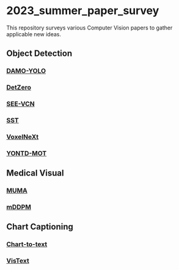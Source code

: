 # 2023_summer_paper_survey

This repository surveys various Computer Vision papers to gather applicable new ideas.


## Object Detection
### [DAMO-YOLO](https://github.com/Woo-jin-Chung/2023_summer_paper_survey/tree/main/object_detetection/DAMO-YOLO)

### [DetZero](https://github.com/Woo-jin-Chung/2023_summer_paper_survey/tree/main/object_detetection/DetZero)

### [SEE-VCN](https://github.com/Woo-jin-Chung/2023_summer_paper_survey/tree/main/object_detetection/SEE-VCN)

### [SST](https://github.com/Woo-jin-Chung/2023_summer_paper_survey/tree/main/object_detetection/SST)

### [VoxelNeXt](https://github.com/Woo-jin-Chung/2023_summer_paper_survey/tree/main/object_detetection/VoxelNeXt)

### [YONTD-MOT](https://github.com/Woo-jin-Chung/2023_summer_paper_survey/tree/main/object_detetection/YONTD-MOT)


## Medical Visual
### [MUMA](https://github.com/Woo-jin-Chung/2023_summer_paper_survey/tree/main/medical_visual/MUMA)

### [mDDPM](https://github.com/Woo-jin-Chung/2023_summer_paper_survey/tree/main/medical_visual/mDDPM)


## Chart Captioning
### [Chart-to-text](https://github.com/Woo-jin-Chung/2023_summer_paper_survey/tree/main/chart_captioning/Chart-to-text)

### [VisText](https://github.com/Woo-jin-Chung/2023_summer_paper_survey/tree/main/chart_captioning/VisText)
